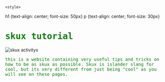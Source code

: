 <html>

  <head>

    <style>
h1 {text-align: center; font-size: 50px}
p {text-align: center; font-size: 30px}


</style>  

</head>

<body>
 
<h1 style="font-family:cursive,monospace;color:Green;">skux tutorial</h1>
<img src="https://www.valleyprofile.co.nz/wp-content/uploads/2022/05/P1-VALLEY-PROFILE-Martina-Dairy-Ram-raid-WEB.jpg" alt="skux activitys">
<p style="font-family:cursive,monospace;color:Green;">this is a website containing very useful tips and tricks on how to be as skux as possible. Skux is islander slang for cool, but its very different from just being "cool" as you will see on these pages.</p>
</body>

</html>
